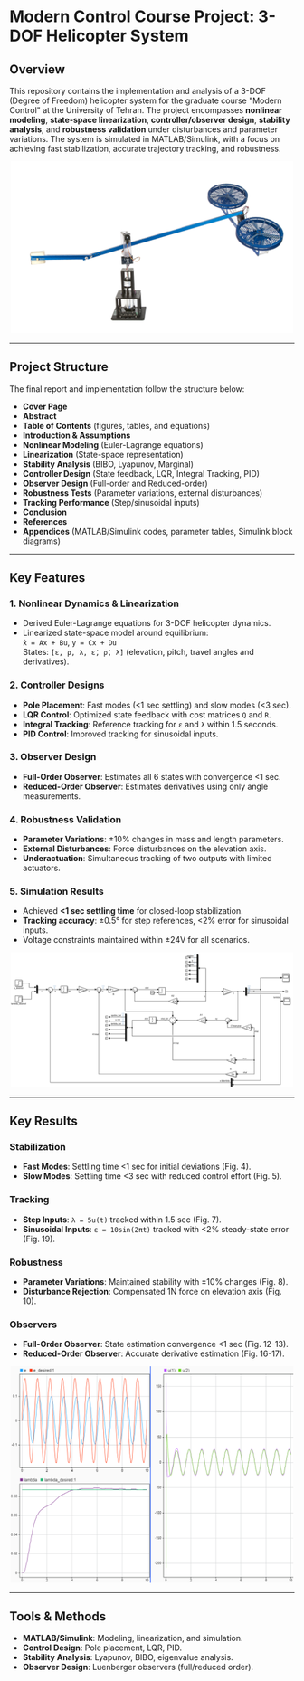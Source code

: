 # Modern Control Course Project: 3-DOF Helicopter System

## Overview
This repository contains the implementation and analysis of a 3-DOF (Degree of Freedom) helicopter system for the graduate course "Modern Control" at the University of Tehran. The project encompasses **nonlinear modeling**, **state-space linearization**, **controller/observer design**, **stability analysis**, and **robustness validation** under disturbances and parameter variations. The system is simulated in MATLAB/Simulink, with a focus on achieving fast stabilization, accurate trajectory tracking, and robustness.

<p align="center">
  <img src="Helicopter.png" alt="Helicopter" width="500">
</p>

---

## Project Structure
The final report and implementation follow the structure below:
- **Cover Page**
- **Abstract**
- **Table of Contents** (figures, tables, and equations)
- **Introduction & Assumptions**
- **Nonlinear Modeling** (Euler-Lagrange equations)
- **Linearization** (State-space representation)
- **Stability Analysis** (BIBO, Lyapunov, Marginal)
- **Controller Design** (State feedback, LQR, Integral Tracking, PID)
- **Observer Design** (Full-order and Reduced-order)
- **Robustness Tests** (Parameter variations, external disturbances)
- **Tracking Performance** (Step/sinusoidal inputs)
- **Conclusion**
- **References**
- **Appendices** (MATLAB/Simulink codes, parameter tables, Simulink block diagrams)

---

## Key Features
### 1. **Nonlinear Dynamics & Linearization**
- Derived Euler-Lagrange equations for 3-DOF helicopter dynamics.
- Linearized state-space model around equilibrium:  
  `ẋ = Ax + Bu`, `y = Cx + Du`  
  States: `[ε, ρ, λ, ε̇, ρ̇, λ̇]` (elevation, pitch, travel angles and derivatives).

### 2. **Controller Designs**
- **Pole Placement**: Fast modes (<1 sec settling) and slow modes (<3 sec).
- **LQR Control**: Optimized state feedback with cost matrices `Q` and `R`.
- **Integral Tracking**: Reference tracking for `ε` and `λ` within 1.5 seconds.
- **PID Control**: Improved tracking for sinusoidal inputs.

### 3. **Observer Design**
- **Full-Order Observer**: Estimates all 6 states with convergence <1 sec.
- **Reduced-Order Observer**: Estimates derivatives using only angle measurements.

### 4. **Robustness Validation**
- **Parameter Variations**: ±10% changes in mass and length parameters.
- **External Disturbances**: Force disturbances on the elevation axis.
- **Underactuation**: Simultaneous tracking of two outputs with limited actuators.

### 5. **Simulation Results**
- Achieved **<1 sec settling time** for closed-loop stabilization.
- **Tracking accuracy**: ±0.5° for step references, <2% error for sinusoidal inputs.
- Voltage constraints maintained within ±24V for all scenarios.

<p align="center">
  <img src="Blocks.png" alt="Blocks" width="500">
</p>

---

## Key Results
### Stabilization
- **Fast Modes**: Settling time <1 sec for initial deviations (Fig. 4).
- **Slow Modes**: Settling time <3 sec with reduced control effort (Fig. 5).

### Tracking
- **Step Inputs**: `λ = 5u(t)` tracked within 1.5 sec (Fig. 7).
- **Sinusoidal Inputs**: `ε = 10sin(2πt)` tracked with <2% steady-state error (Fig. 19).

### Robustness
- **Parameter Variations**: Maintained stability with ±10% changes (Fig. 8).
- **Disturbance Rejection**: Compensated 1N force on elevation axis (Fig. 10).

### Observers
- **Full-Order Observer**: State estimation convergence <1 sec (Fig. 12-13).
- **Reduced-Order Observer**: Accurate derivative estimation (Fig. 16-17).

<p align="center">
  <img src="Plot.png" alt="Plot" width="500">
</p>

---

## Tools & Methods
- **MATLAB/Simulink**: Modeling, linearization, and simulation.
- **Control Design**: Pole placement, LQR, PID.
- **Stability Analysis**: Lyapunov, BIBO, eigenvalue analysis.
- **Observer Design**: Luenberger observers (full/reduced order).

